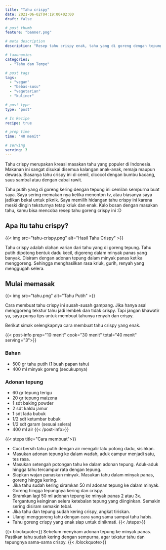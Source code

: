 ```yaml
---
title: "Tahu crispy"
date: 2021-06-02T04:19:00+02:00
draft: false

# post thumb
feature: "banner.png"

# meta description
description: "Resep tahu crispy enak, tahu yang di goreng dengan tepung, rasanya sangat renyah. Cara membuat masakan rumahan ini sangat mudah dan ramah dikantong."

# taxonomies
categories:
  - "Tahu dan Tempe"

# post tags
tags:
  - "vegan"
  - "bebas-susu"
  - "vegetarian"
  - "kuliner"

# post type
type: "post"

# Is Recipe
recipe: true

# prep time
time: "40 menit"

# serving
serving: 3
---
```

Tahu crispy merupakan kreasi masakan tahu yang populer di Indonesia. Makanan ini sangat disukai disemua kalangan anak-anak, remaja maupun dewasa. Biasanya tahu crispy ini di cemil, dicocol dengan bumbu kacang, saus sambal atau dengan cabai rawit.

Tahu putih yang di goreng kering dengan tepung ini cemilan sempurna buat saya. Saya sering memakan nya ketika menonton tv, atau biasanya saya jadikan bekal untuk piknik. Saya memilih hidangan tahu crispy ini karena meski dingin teksturnya tetap kriuk dan enak. Kalo bosan dengan masakan tahu, kamu bisa mencoba resep tahu goreng crispy ini :D

## Apa itu tahu crispy?

{{< img src="tahu-crispy.png" alt="Hasil Tahu Crispy" >}}

Tahu crispy adalah olahan varian dari tahu yang di goreng tepung. Tahu putih dipotong bentuk dadu kecil, digoreng dalam minyak panas yang banyak. Disiram dengan adonan tepung dalam minyak panas ketika menggoreng. Sehingga menghasilkan rasa kriuk, gurih, renyah yang menggugah selera.

## Mulai memasak

{{< img src="tahu.png" alt="Tahu Putih" >}}

Cara membuat tahu crispy ini susah-susah gampang. Jika hanya asal menggoreng tekstur tahu jadi lembek dan tidak crispy. Tapi jangan khawatir ya, saya punya tips untuk membuat tahunya renyah dan crispy.

Berikut simak selengkapnya cara membuat tahu crispy yang enak.

{{< post-info prep="10 menit" cook="30 menit" total="40 menit" serving="3">}}

### Bahan

-   500 gr tahu putih (1 buah papan tahu)
-   400 ml minyak goreng (secukupnya)

### Adonan tepung

-   60 gr tepung terigu
-   20 gr tepung maizena
-   1 sdt baking powder
-   2 sdt kaldu jamur
-   1 sdt lada bubuk
-   1/2 sdt ketumbar bubuk
-   1/2 sdt garam (sesuai selera)
-   400 ml air
{{< /post-info>}}

{{< steps title="Cara membuat">}}
-   Cuci bersih tahu putih dengan air mengalir lalu potong dadu, sisihkan.
-   Masukan adonan tepung ke dalam wadah, aduk campur menjadi satu, tes rasa.
-   Masukan setengah potongan tahu ke dalam adonan tepung. Aduk-aduk hingga tahu tercampur rata dengan tepung.
-   Siapkan wajan panaskan minyak. Masukan tahu dalam minyak panas, goreng hingga kering.
-   Jika tahu sudah kering siramkan 50 ml adonan tepung ke dalam minyak. Goreng hingga tepungnya kering dan crispy.
-   Siramkan lagi 50 ml adonan tepung ke minyak panas 2 atau 3x. Tergantung keinginan selera ketebalan tepung yang diinginkan. Semakin sering disiram semakin tebal.
-   Jika tahu dan tepung sudah kering crispy, angkat tiriskan.
-   Ulangi menggoreng tahu dengan cara yang sama sampai tahu habis.
-   Tahu goreng crispy yang enak siap untuk dinikmati.
{{< /steps>}}

{{< blockquote>}}
Sebelum menyiram adonan tepung ke minyak panas. Pastikan tahu sudah kering dengan sempurna, agar tekstur tahu dan tepungnya sama-sama crispy.
{{< /blockquote>}}